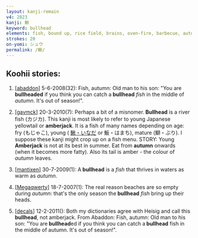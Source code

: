 ```yaml
---
layout: kanji-remain
v4: 2823
kanji: 鰍
keyword: bullhead
elements: fish, bound up, rice field, brains, oven-fire, barbecue, autumn, wheat, cereal, fire, person, drops, drop
strokes: 20
on-yomi: シュウ
permalink: /鰍/
---
```


## Koohii stories: 

1) [<a href="http://kanji.koohii.com/profile/abaddon">abaddon</a>] 5-6-2008(32): Fish, autumn: Old man to his son: &quot;You are <strong>bullheaded</strong> if you think you can catch a<strong> bullhead</strong> <em>fish</em> in the middle of <em>autumn</em>. It&#039;s out of season!&quot;.

2) [<a href="http://kanji.koohii.com/profile/gavmck">gavmck</a>] 20-3-2010(7): Perhaps a bit of a misnomer.<strong> Bullhead</strong> is a river fish (カジカ). This kanji is most likely to refer to young Japanese yellowtail or <strong>amberjack</strong>. It is a fish of many names depending on age: fry (もじゃこ), young ( <a href="midori://search?text=鰍・いなだ">鰍・いなだ</a> or 魬・はまち), mature (鰤・ぶり). I suppose these kanji might crop up on a fish menu. STORY: Young <strong>Amberjack</strong> is not at its best in summer. Eat from <strong>autumn</strong> onwards (when it becomes more fatty). Also its tail is amber - the colour of <em>autumn</em> leaves.

3) [<a href="http://kanji.koohii.com/profile/mantixen">mantixen</a>] 30-7-2009(1): A<strong> bullhead</strong> is a <em>fish</em> that thrives in waters as warm as <em>autumn</em>.

4) [<a href="http://kanji.koohii.com/profile/Megaqwerty">Megaqwerty</a>] 18-7-2007(1): The real reason beaches are so empty during <em>autumn</em>: that&#039;s the only season the<strong> bullhead</strong> <em>fish</em> bring up their heads.

5) [<a href="http://kanji.koohii.com/profile/decals">decals</a>] 12-2-2011(): Both my dictionaries agree with Heisig and call this<strong> bullhead</strong>, not amberjack. From Abaddon: Fish, autumn: Old man to his son: &quot;You are<strong> bullhead</strong>ed if you think you can catch a<strong> bullhead</strong> fish in the middle of autumn. It&#039;s out of season!&quot;.

